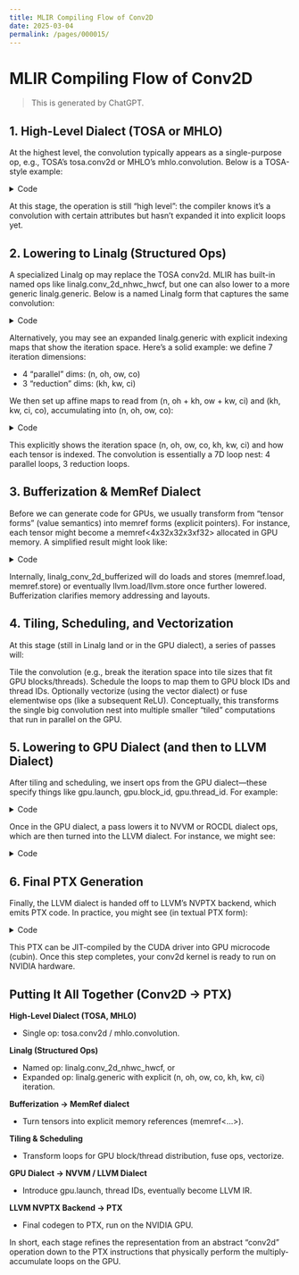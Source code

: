 ```yaml
---
title: MLIR Compiling Flow of Conv2D
date: 2025-03-04
permalink: /pages/000015/
---
```


# MLIR Compiling Flow of Conv2D

> This is generated by ChatGPT.

## 1. High-Level Dialect (TOSA or MHLO)
At the highest level, the convolution typically appears as a single-purpose op, e.g., TOSA’s tosa.conv2d or MHLO’s mhlo.convolution. Below is a TOSA-style example:

<details>
  <summary>Code</summary>
  
```mlir
# Simple 2D conv: stride=1, no padding, no dilation
# Input:  [N=4, H=32, W=32, C_in=3]
# Filter: [KH=3, KW=3, C_in=3, C_out=8]
# Output: [N=4, H=30, W=30, C_out=8]
tosa.conv2d(
  %input,    // tensor<4x32x32x3xf32>
  %filter,   // tensor<3x3x3x8xf32>
  %bias,     // tensor<8xf32>, optional
  strides = [1, 1],
  pad = [0, 0, 0, 0],
  dilation = [1, 1]
) : (tensor<4x32x32x3xf32>,
     tensor<3x3x3x8xf32>,
     tensor<8xf32>) -> tensor<4x30x30x8xf32>
```
</details>

At this stage, the operation is still “high level”: the compiler knows it’s a convolution with certain attributes but hasn’t expanded it into explicit loops yet.

## 2. Lowering to Linalg (Structured Ops)
A specialized Linalg op may replace the TOSA conv2d. MLIR has built-in named ops like linalg.conv_2d_nhwc_hwcf, but one can also lower to a more generic linalg.generic. Below is a named Linalg form that captures the same convolution:

<details>
  <summary>Code</summary>
  
```mlir
%output = linalg.conv_2d_nhwc_hwcf
    ins(%input, %filter : tensor<4x32x32x3xf32>, tensor<3x3x3x8xf32>)
    outs(%init : tensor<4x30x30x8xf32>) -> tensor<4x30x30x8xf32>
{
  // The internal region is typically auto-generated. 
  // The iteration spaces (N, H_out, W_out, C_out, KH, KW, C_in) 
  // are implied by this op’s definition.
}
```
</details>

Alternatively, you may see an expanded linalg.generic with explicit indexing maps that show the iteration space. Here’s a solid example: we define 7 iteration dimensions:
- 4 “parallel” dims: (n, oh, ow, co)
- 3 “reduction” dims: (kh, kw, ci)

We then set up affine maps to read from (n, oh + kh, ow + kw, ci) and (kh, kw, ci, co), accumulating into (n, oh, ow, co):

<details>
  <summary>Code</summary>
  
```mlir
%conv_result = linalg.generic
    // Define how to map the 7 loop indices to each tensor’s coordinates
    { indexing_maps = [
        // Input:  (n, oh, ow, co, kh, kw, ci) -> (n, oh + kh, ow + kw, ci)
        affine_map<(n, oh, ow, co, kh, kw, ci) -> (n, oh + kh, ow + kw, ci)>,

        // Filter: (n, oh, ow, co, kh, kw, ci) -> (kh, kw, ci, co)
        affine_map<(n, oh, ow, co, kh, kw, ci) -> (kh, kw, ci, co)>,

        // Output: (n, oh, ow, co, kh, kw, ci) -> (n, oh, ow, co)
        affine_map<(n, oh, ow, co, kh, kw, ci) -> (n, oh, ow, co)>
      ],
      iterator_types = [
        "parallel", "parallel", "parallel", "parallel", // n, oh, ow, co
        "reduction", "reduction", "reduction"           // kh, kw, ci
      ]
    }
    ins(%input, %filter : tensor<4x32x32x3xf32>, tensor<3x3x3x8xf32>)
    outs(%init_out : tensor<4x30x30x8xf32>) -> tensor<4x30x30x8xf32>
  {
    // This block is the "fused operation" over each point in the iteration space
    ^bb0(%in_val: f32, %fil_val: f32, %acc_val: f32):
      %mul = arith.mulf %in_val, %fil_val : f32
      %res = arith.addf %acc_val, %mul : f32
      linalg.yield %res : f32
  }
```
</details>

This explicitly shows the iteration space (n, oh, ow, co, kh, kw, ci) and how each tensor is indexed. The convolution is essentially a 7D loop nest: 4 parallel loops, 3 reduction loops.


## 3. Bufferization & MemRef Dialect
Before we can generate code for GPUs, we usually transform from “tensor forms” (value semantics) into memref forms (explicit pointers). For instance, each tensor might become a memref<4x32x32x3xf32> allocated in GPU memory. A simplified result might look like:

<details>
  <summary>Code</summary>
  
```mlir
// Example function using memrefs for input/output/filter:
func.func @conv2d_main(%input: memref<4x32x32x3xf32>, 
                       %filter: memref<3x3x3x8xf32>, 
                       %output: memref<4x30x30x8xf32>) {
  // The linalg op is now in buffer form:
  call @linalg_conv_2d_bufferized(%input, %filter, %output)

  func.return
}
```
</details>

Internally, linalg_conv_2d_bufferized will do loads and stores (memref.load, memref.store) or eventually llvm.load/llvm.store once further lowered. Bufferization clarifies memory addressing and layouts.

## 4. Tiling, Scheduling, and Vectorization
At this stage (still in Linalg land or in the GPU dialect), a series of passes will:

Tile the convolution (e.g., break the iteration space into tile sizes that fit GPU blocks/threads).
Schedule the loops to map them to GPU block IDs and thread IDs.
Optionally vectorize (using the vector dialect) or fuse elementwise ops (like a subsequent ReLU).
Conceptually, this transforms the single big convolution nest into multiple smaller “tiled” computations that run in parallel on the GPU.

## 5. Lowering to GPU Dialect (and then to LLVM Dialect)
After tiling and scheduling, we insert ops from the GPU dialect—these specify things like gpu.launch, gpu.block_id, gpu.thread_id. For example:

<details>
  <summary>Code</summary>
  
```mlir
gpu.func @conv2d_kernel(%input: memref<4x32x32x3xf32, 1>,
                        %filter: memref<3x3x3x8xf32, 1>,
                        %output: memref<4x30x30x8xf32, 1>) {
  %bx = gpu.block_id x
  %tx = gpu.thread_id x
  // Possibly compute global indices = bx * blockSize + tx, etc.

  // "scf.for" or "gpu.for" loops for the tile
  // Perform loads, FMAs, stores
  gpu.return
}
```
</details>

Once in the GPU dialect, a pass lowers it to NVVM or ROCDL dialect ops, which are then turned into the LLVM dialect. For instance, we might see:

<details>
  <summary>Code</summary>
  
```mlir
// NVVM dialect or final LLVM dialect snippet (illustrative)
llvm.func @conv2d_kernel_gpu(...) {
  %0 = llvm.getelementptr ...
  %1 = llvm.load %0 : !llvm.ptr<f32>
  %2 = llvm.fmul %1, %some_other_val : f32
  ...
  llvm.store %2, %dest_ptr : !llvm.ptr<f32>
  llvm.return
}
```
</details>

## 6. Final PTX Generation
Finally, the LLVM dialect is handed off to LLVM’s NVPTX backend, which emits PTX code. In practice, you might see (in textual PTX form):

<details>
  <summary>Code</summary>
  
```mlir
    // A tiny snippet of PTX from the compiled kernel
    // load r0, [rd0];
    // ...
    mul.f32  %f2, %f1, %f0;
    add.f32  %f3, %f2, %f4;
    // ...
    ret;
```
</details>

This PTX can be JIT-compiled by the CUDA driver into GPU microcode (cubin). Once this step completes, your conv2d kernel is ready to run on NVIDIA hardware.

## Putting It All Together (Conv2D → PTX)

**High-Level Dialect (TOSA, MHLO)**
- Single op: tosa.conv2d / mhlo.convolution.

**Linalg (Structured Ops)**
- Named op: linalg.conv_2d_nhwc_hwcf, or
- Expanded op: linalg.generic with explicit (n, oh, ow, co, kh, kw, ci) iteration.

**Bufferization → MemRef dialect**
- Turn tensors into explicit memory references (memref<...>).

**Tiling & Scheduling**
- Transform loops for GPU block/thread distribution, fuse ops, vectorize.

**GPU Dialect → NVVM / LLVM Dialect**
- Introduce gpu.launch, thread IDs, eventually become LLVM IR.

**LLVM NVPTX Backend → PTX**
- Final codegen to PTX, run on the NVIDIA GPU.


In short, each stage refines the representation from an abstract “conv2d” operation down to the PTX instructions that physically perform the multiply-accumulate loops on the GPU.